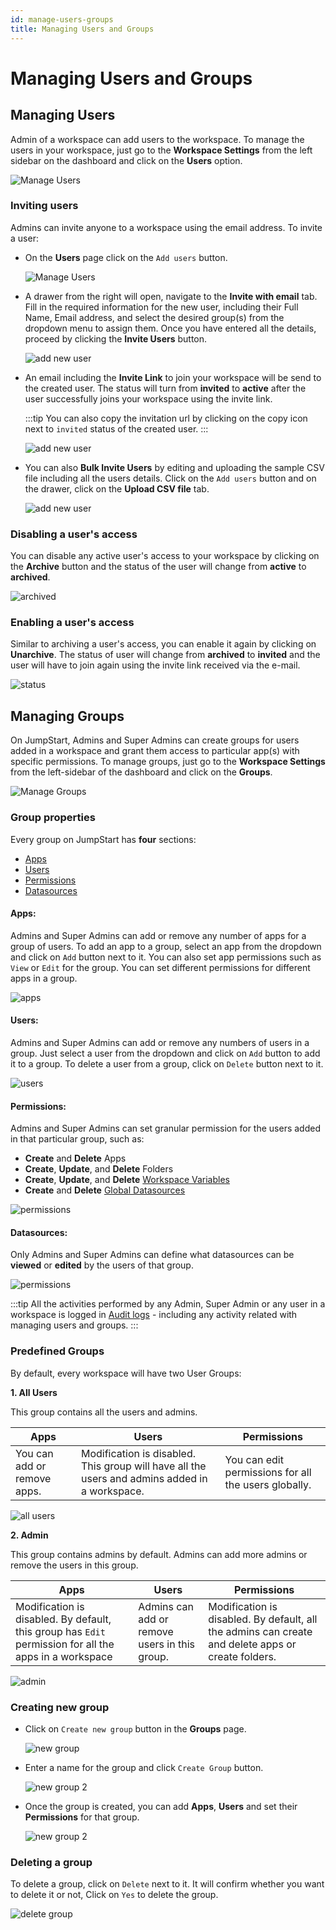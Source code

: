 ```yaml
---
id: manage-users-groups
title: Managing Users and Groups
---
```


# Managing Users and Groups

## Managing Users

Admin of a workspace can add users to the workspace. To manage the users in your workspace, just go to the **Workspace Settings** from the left sidebar on the dashboard and click on the **Users** option.

<div style={{textAlign: 'center'}}>

<img className="screenshot-full" src="/img/tutorial/manage-users-groups/usersnew.png" alt="Manage Users" />

</div>

### Inviting users

Admins can invite anyone to a workspace using the email address. To invite a user:

- On the **Users** page click on the `Add users` button.
  <div style={{textAlign: 'center'}}>
    
  <img className="screenshot-full" src="/img/tutorial/manage-users-groups/addusersbutton.png" alt="Manage Users" />
    
  </div>

- A drawer from the right will open, navigate to the **Invite with email** tab. Fill in the required information for the new user, including their Full Name, Email address, and select the desired group(s) from the dropdown menu to assign them. Once you have entered all the details, proceed by clicking the **Invite Users** button.
  <div style={{textAlign: 'center'}}>
    
  <img className="screenshot-full" src="/img/tutorial/manage-users-groups/groupsdrop.png" alt="add new user" />
    
  </div>

- An email including the **Invite Link** to join your workspace will be send to the created user. The status will turn from **invited** to **active** after the user successfully joins your workspace using the invite link.

  :::tip
  You can also copy the invitation url by clicking on the copy icon next to `invited` status of the created user.
  :::

  <div style={{textAlign: 'center'}}>
    
  <img className="screenshot-full" src="/img/tutorial/manage-users-groups/invited2.png" alt="add new user" />
    
  </div>

- You can also **Bulk Invite Users** by editing and uploading the sample CSV file including all the users details. Click on the `Add users` button and on the drawer, click on the **Upload CSV file** tab.
  <div style={{textAlign: 'center'}}>
    
  <img className="screenshot-full" src="/img/tutorial/manage-users-groups/bulknew.png" alt="add new user" />
    
  </div>


### Disabling a user's access

You can disable any active user's access to your workspace by clicking on the **Archive** button and the status of the user will change from **active** to **archived**.

<div style={{textAlign: 'center'}}>
    
<img className="screenshot-full" src="/img/tutorial/manage-users-groups/archivenew.png" alt="archived"/>
    
</div>

### Enabling a user's access

Similar to archiving a user's access, you can enable it again by clicking on **Unarchive**. The status of user will change from **archived** to **invited** and the user will have to join again using the invite link received via the e-mail.

<div style={{textAlign: 'center'}}>
    
<img className="screenshot-full" src="/img/tutorial/manage-users-groups/unarchivenew.png" alt="status" />
    
</div>

## Managing Groups

On JumpStart, Admins and Super Admins can create groups for users added in a workspace and grant them access to particular app(s) with specific permissions. To manage groups, just go to the **Workspace Settings** from the left-sidebar of the dashboard and click on the **Groups**.

<div style={{textAlign: 'center'}}>
    
<img className="screenshot-full" src="/img/tutorial/manage-users-groups/groupsnew.png" alt="Manage Groups" />
    
</div>

### Group properties

Every group on JumpStart has **four** sections:

- [Apps](#apps)
- [Users](#users)
- [Permissions](#permissions)
- [Datasources](#datasources)

#### Apps: 

Admins and Super Admins can add or remove any number of apps for a group of users. To add an app to a group, select an app from the dropdown and click on `Add` button next to it. You can also set app permissions such as `View` or `Edit` for the group. You can set different permissions for different apps in a group.

<div style={{textAlign: 'center'}}>
    
<img className="screenshot-full" src="/img/tutorial/manage-users-groups/appsnew.png" alt="apps"/>
    
</div>

#### Users: 

Admins and Super Admins can add or remove any numbers of users in a group. Just select a user from the dropdown and click on `Add` button to add it to a group. To delete a user from a group, click on `Delete` button next to it.

<div style={{textAlign: 'center'}}>
    
<img className="screenshot-full" src="/img/tutorial/manage-users-groups/newusers.png" alt="users" />
    
</div>

#### Permissions: 

Admins and Super Admins can set granular permission for the users added in that particular group, such as:
- **Create** and **Delete** Apps
- **Create**, **Update**, and **Delete** Folders
- **Create**, **Update**, and **Delete** [Workspace Variables](/docs/tutorial/workspace-variables)
- **Create** and **Delete** [Global Datasources](/docs/widgets/overview)

<div style={{textAlign: 'center'}}>
    
<img className="screenshot-full" src="/img/tutorial/manage-users-groups/dspermission.png" alt="permissions" />
    
</div>

#### Datasources: 

Only Admins and Super Admins can define what datasources can be **viewed** or **edited** by the users of that group.

<div style={{textAlign: 'center'}}>
    
<img className="screenshot-full" src="/img/tutorial/manage-users-groups/gdspermission.png" alt="permissions" />
    
</div>

:::tip
All the activities performed by any Admin, Super Admin or any user in a workspace is logged in [Audit logs](/docs/Enterprise/audit_logs) - including any activity related with managing users and groups.
:::

### Predefined Groups

By default, every workspace will have two User Groups:

**1. All Users**

This group contains all the users and admins.

| Apps | Users | Permissions |
| ----------- | ----------- | ----------- |
| You can add or remove apps. | Modification is disabled. This group will have all the users and admins added in a workspace. | You can edit permissions for all the users globally. |

<div style={{textAlign: 'center'}}>
    
<img className="screenshot-full" src="/img/tutorial/manage-users-groups/allusersnew.png" alt="all users" />
    
</div>

**2. Admin**

This group contains admins by default. Admins can add more admins or remove the users in this group.

| Apps | Users | Permissions |
| ----------- | ----------- | ----------- |
| Modification is disabled. By default, this group has `Edit` permission for all the apps in a workspace  | Admins can add or remove users in this group. | Modification is disabled. By default, all the admins can create and delete apps or create folders. |

<div style={{textAlign: 'center'}}>
    
<img className="screenshot-full" src="/img/tutorial/manage-users-groups/adminnew.png" alt="admin" />
    
</div>

### Creating new group

- Click on `Create new group` button in the **Groups** page.
  <div style={{textAlign: 'center'}}>
    
  <img className="screenshot-full" src="/img/tutorial/manage-users-groups/newgrp2.png" alt="new group" />
    
  </div>

- Enter a name for the group and click `Create Group` button.
  <div style={{textAlign: 'center'}}>
    
  <img className="screenshot-full" src="/img/tutorial/manage-users-groups/newgrp22.png" alt="new group 2"/>
    
  </div>

- Once the group is created, you can add **Apps**, **Users** and set their **Permissions** for that group.
  <div style={{textAlign: 'center'}}>
    
  <img className="screenshot-full" src="/img/tutorial/manage-users-groups/newgrpadd.png" alt="new group 2"/>
    
  </div>

### Deleting a group

To delete a group, click on `Delete` next to it. It will confirm whether you want to delete it or not, Click on `Yes` to delete the group.

<div style={{textAlign: 'center'}}>
    
<img className="screenshot-full" src="/img/tutorial/manage-users-groups/grpdelnew.png" alt="delete group"/>
    
</div>
